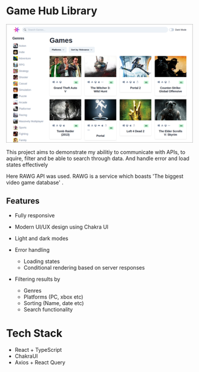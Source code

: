 # Game Hub Library

![screenshot](src/assets/Screenshot.png)

This project aims to demonstrate my abilitiy to communicate with APIs, to aquire, filter and be able to search through data. And handle error and load states effectively

Here RAWG API was used. RAWG is a service which boasts 'The biggest video game database' .

## Features

- Fully responsive
- Modern UI/UX design using Chakra UI
- Light and dark modes

- Error handling

  - Loading states
  - Conditional rendering based on server responses

- Filtering results by
  - Genres
  - Platforms (PC, xbox etc)
  - Sorting (Name, date etc)
  - Search functionality

# Tech Stack

 - React + TypeScript
 - ChakraUI
 - Axios + React Query
